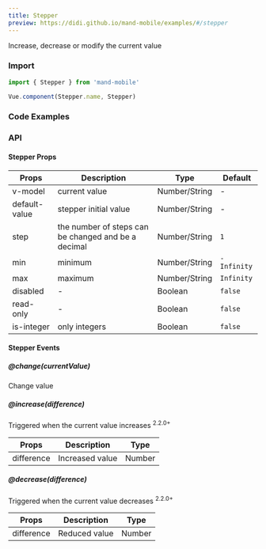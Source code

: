 ```yaml
---
title: Stepper
preview: https://didi.github.io/mand-mobile/examples/#/stepper
---
```


Increase, decrease or modify the current value

### Import

```javascript
import { Stepper } from 'mand-mobile'

Vue.component(Stepper.name, Stepper)
```

### Code Examples
<!-- DEMO -->

### API

#### Stepper Props
|Props | Description | Type | Default |
|---------|------|--------|----|
|v-model | current value | Number/String |-|
|default-value |stepper initial value| Number/String|-|
|step|the number of steps can be changed and be a decimal|Number/String|`1`|
|min|minimum|Number/String|`-Infinity`|
|max|maximum|Number/String|`Infinity`|
|disabled|-| Boolean|`false`|
|read-only|-| Boolean|`false`|
|is-integer|only integers| Boolean|`false`|

#### Stepper Events

##### @change(currentValue)
Change value

##### @increase(difference)
Triggered when the current value increases <sup class="version-after">2.2.0+</sup>

|Props | Description | Type|
|----|-----|------|
|difference|Increased value|Number|

##### @decrease(difference)
Triggered when the current value decreases <sup class="version-after">2.2.0+</sup>

|Props | Description | Type|
|----|-----|------|
|difference|Reduced value|Number|
